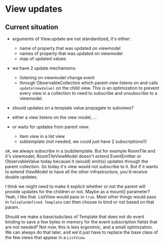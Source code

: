 # View updates

## Current situation

 - arguments of View.update are not standardized, it's either:
    - name of property that was updated on viewmodel
    - names of property that was updated on viewmodel
    - map of updated values
 - we have 2 update mechanisms:
    - listening on viewmodel change event
    - through ObservableCollection which parent view listens on and calls `update(newValue)` on the child view. This is an optimization to prevent every view in a collection to need to subscribe and unsubscribe to a viewmodel.

 - should updates on a template value propagate to subviews?
 - either a view listens on the view model, ...
 - or waits for updates from parent view:
    - item view in a list view
    - subtemplate (not needed, we could just have 2 subscriptions!!)

ok, we always subscribe in a (sub)template. But for example RoomTile and it's viewmodel; RoomTileViewModel doesn't extend EventEmitter or ObservableValue today because it (would) emit(s) updates through the parent collection. So today it's view would not subscribe to it. But if it wants to extend ViewModel to have all the other infrastructure, you'd receive double updates.

I think we might need to make it explicit whether or not the parent will provide updates for the children or not. Maybe as a mount() parameter? Yeah, I like that. ListView would pass in `true`. Most other things would pass in `false`/`undefined`. `Template` can then choose to bind or not based on that param.

Should we make a base/subclass of Template that does not do event binding to save a few bytes in memory for the event subscription fields that are not needed? Not now, this is less ergonimic, and a small optimization. We can always do that later, and we'd just have to replace the base class of the few views that appear in a `ListView`.
